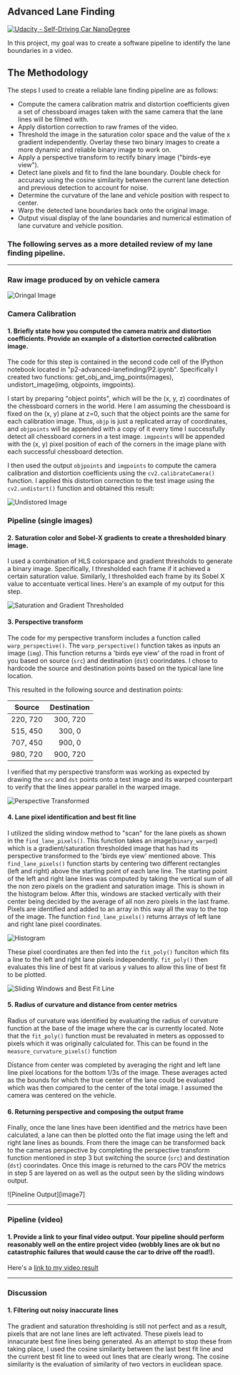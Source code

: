 ## Advanced Lane Finding
[![Udacity - Self-Driving Car NanoDegree](https://s3.amazonaws.com/udacity-sdc/github/shield-carnd.svg)](http://www.udacity.com/drive)


In this project, my goal was to create a software pipeline to identify the lane boundaries in a video.


The Methodology
---

The steps I used to create a reliable lane finding pipeline are as follows:

* Compute the camera calibration matrix and distortion coefficients given a set of chessboard images taken with the same camera that the lane lines will be filmed with.
* Apply distortion correction to raw frames of the video.
* Threshold the image in the saturation color space and the value of the x gradient independently. Overlay these two binary images to create a more dynamic and reliable binary image to work on.
* Apply a perspective transform to rectify binary image ("birds-eye view").
* Detect lane pixels and fit to find the lane boundary. Double check for accuracy using the cosine similarity between the current lane detection and previous detection to account for noise.
* Determine the curvature of the lane and vehicle position with respect to center.
* Warp the detected lane boundaries back onto the original image.
* Output visual display of the lane boundaries and numerical estimation of lane curvature and vehicle position.

[//]: # (Image References)

[image1]: self-driving-car-engineer-nanodegree/CV-DL-and-sensor-fusion/p2-advanced-lanefinding/output_images/original.jpg "Original"
[image2]: self-driving-car-engineer-nanodegree/CV-DL-and-sensor-fusion/p2-advanced-lanefinding/output_images/undistorted.jpg "Camera Distortion Correction"
[image3]: self-driving-car-engineer-nanodegree/CV-DL-and-sensor-fusion/p2-advanced-lanefinding/output_images/perspective_transform.jpg "Perspective Transform"
[image4]: self-driving-car-engineer-nanodegree/CV-DL-and-sensor-fusion/p2-advanced-lanefinding/output_images/gradient-threshold.jpg "Gradient Threshold"
[image5]: self-driving-car-engineer-nanodegree/CV-DL-and-sensor-fusion/p2-advanced-lanefinding/output_images/histogram.jpg "Histogram"
[image6]: self-driving-car-engineer-nanodegree/CV-DL-and-sensor-fusion/p2-advanced-lanefinding/output_images/find_pixels.jpg "Sliding Windows"
[image6]: self-driving-car-engineer-nanodegree/CV-DL-and-sensor-fusion/p2-advanced-lanefinding/output_images/pipeline-output.jpg "Pipeline Output"
[video1]: self-driving-car-engineer-nanodegree/CV-DL-and-sensor-fusion/p2-advanced-lanefinding/output_videos/project_video_output.mp4 "Final Video"


### The following serves as a more detailed review of my lane finding pipeline.   
---
### Raw image produced by on vehicle camera
![Oringal Image][image1]

### Camera Calibration

#### 1. Briefly state how you computed the camera matrix and distortion coefficients. Provide an example of a distortion corrected calibration image.

The code for this step is contained in the second code cell of the IPython notebook located in "p2-advanced-lanefinding/P2.ipynb". Specifically I created two functions: get_obj_and_img_points(images), undistort_image(img, objpoints, imgpoints).

I start by preparing "object points", which will be the (x, y, z) coordinates of the chessboard corners in the world. Here I am assuming the chessboard is fixed on the (x, y) plane at z=0, such that the object points are the same for each calibration image.  Thus, `objp` is just a replicated array of coordinates, and `objpoints` will be appended with a copy of it every time I successfully detect all chessboard corners in a test image.  `imgpoints` will be appended with the (x, y) pixel position of each of the corners in the image plane with each successful chessboard detection.  

I then used the output `objpoints` and `imgpoints` to compute the camera calibration and distortion coefficients using the `cv2.calibrateCamera()` function.  I applied this distortion correction to the test image using the `cv2.undistort()` function and obtained this result: 

![Undistored Image][image2]

### Pipeline (single images)

#### 2. Saturation color and Sobel-X gradients to create a thresholded binary image.  
I used a combination of HLS colorspace and gradient thresholds to generate a binary image. Specifically, I thresholded each frame if it achieved a certain saturation value. Similarly, I thresholded each frame by its Sobel X value to accentuate vertical lines. Here's an example of my output for this step. 

![Saturation and Gradient Thresholded][image4]

#### 3. Perspective transform

The code for my perspective transform includes a function called `warp_perspective()`.  The `warp_perspective()` function takes as inputs an image (`img`). This function returns a 'birds eye view' of the road in front of you based on source (`src`) and destination (`dst`) coorindates. I chose to hardcode the source and destination points based on the typical lane line location.

This resulted in the following source and destination points:

| Source        | Destination   | 
|:-------------:|:-------------:| 
| 220, 720      | 300, 720      | 
| 515, 450      | 300, 0        |
| 707, 450      | 900, 0        |
| 980, 720      | 900, 720      |

I verified that my perspective transform was working as expected by drawing the `src` and `dst` points onto a test image and its warped counterpart to verify that the lines appear parallel in the warped image.

![Perspective Transformed][image3]

#### 4. Lane pixel identification and best fit line

I utilized the sliding window method to "scan" for the lane pixels as shown in the `find_lane_pixels()`. This function takes an image(`binary_warped`) which is a gradient/saturation thresholded image that has had its perspective transformed to the 'birds eye view' mentioned above. This `find_lane_pixels()` function starts by centering two different rectangles (left and right) above the starting point of each lane line. The starting point of the left and right lane lines was computed by taking the vertical sum of all the non zero pixels on the gradient and saturation image. This is shown in the histogram below. After this, windows are stacked vertically with their center being decided by the average of all non zero pixels in the last frame. Pixels are identified and added to an array in this way all the way to the top of the image. The function `find_lane_pixels()` returns arrays of left lane and right lane pixel coordinates.

![Histogram][image5]

These pixel coordinates are then fed into the `fit_poly()` funciton which fits a line to the left and right lane pixels independently. `fit_poly()` then evaluates this line of best fit at various y values to allow this line of best fit to be plotted.

![Sliding Windows and Best Fit Line][image6]

#### 5. Radius of curvature and distance from center metrics

Radius of curvature was identified by evaluating the radius of curvature function at the base of the image where the car is currently located. Note that the `fit_poly()` function must be revaluated in meters as oppossed to pixels which it was originally calculated for. This can be found in the `measure_curvature_pixels()` function 

Distance from center was completed by averaging the right and left lane line pixel locations for the bottom 1/3s of the image. These averages acted as the bounds for which the true center of the lane could be evaluated which was then compared to the center of the total image. I assumed the camera was centered on the vehicle. 



#### 6. Returning perspective and composing the output frame

Finally, once the lane lines have been identified and the metrics have been calculated, a lane can then be plotted onto the flat image using the left and right lane lines as bounds. From there the image can be transformed back to the cameras perspective by completing the perspective transform function mentioned in step 3 but switching the source (`src`) and destination (`dst`) coorindates. Once this image is returned to the cars POV the metrics in step 5 are layered on as well as the output seen by the sliding windows output.

![Pineline Output][image7]

---

### Pipeline (video)

#### 1. Provide a link to your final video output.  Your pipeline should perform reasonably well on the entire project video (wobbly lines are ok but no catastrophic failures that would cause the car to drive off the road!).

Here's a [link to my video result](video1)

---

### Discussion

#### 1. Filtering out noisy inaccurate lines

The gradient and saturation thresholding is still not perfect and as a result, pixels that are not lane lines are left activated. These pixels lead to innacurate best fine lines being generated. As an attempt to stop these from taking place, I used the cosine similarity between the last best fit line and the current best fit line to weed out lines that are clearly wrong. The cosine similarity is the evaluation of similarity of two vectors in euclidean space.


